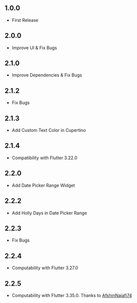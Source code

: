 ## 1.0.0
- First Release

## 2.0.0
- Improve UI & Fix Bugs

## 2.1.0
- Improve Dependencies & Fix Bugs

## 2.1.2
- Fix Bugs

## 2.1.3
- Add Custom Text Color in Cupertino

## 2.1.4
- Compatibility with Flutter 3.22.0

## 2.2.0
- Add Date Picker Range Widget

## 2.2.2
- Add Holly Days in Date Picker Range

## 2.2.3
- Fix Bugs

## 2.2.4
- Computability with Flutter 3.27.0

## 2.2.5
- Computability with Flutter 3.35.0. Thanks to [AfshinNajafi74](https://github.com/ARASHz4/flutter_jalali_date_picker/pull/3)
